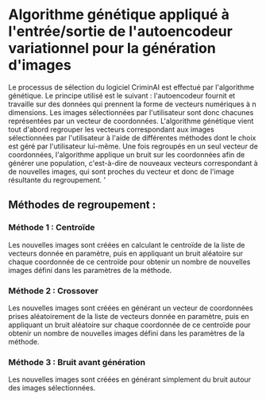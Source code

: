 # Algorithme génétique appliqué à l'entrée/sortie de l'autoencodeur variationnel pour la génération d'images

Le processus de sélection du logiciel CriminAI est effectué par l'algorithme génétique. Le principe utilisé est le suivant : l'autoencodeur fournit et travaille sur des données qui prennent la forme de vecteurs numériques à n dimensions. Les images sélectionnées par l'utilisateur sont donc chacunes représentées par un vecteur de coordonnées. L'algorithme génétique vient tout d'abord regrouper les vecteurs correspondant aux images sélectionnées par l'utilisateur à l'aide de différentes méthodes dont le choix est géré par l'utilisateur lui-même. Une fois regroupés en un seul vecteur de coordonnées, l'algorithme applique un bruit sur les coordonnées afin de générer une population, c'est-à-dire de nouveaux vecteurs correspondant à de nouvelles images, qui sont proches du vecteur et donc de l'image résultante du regroupement.
'
## Méthodes de regroupement :

### Méthode 1 : Centroïde

Les nouvelles images sont créées en calculant le centroïde de la liste de vecteurs donnée en paramètre, puis en appliquant un bruit aléatoire sur chaque coordonnée de ce centroïde pour obtenir un nombre de nouvelles images défini dans les paramètres de la méthode.

### Méthode 2 : Crossover

Les nouvelles images sont créées en générant un vecteur de coordonnées prises aléatoirement de la liste de vecteurs donnée en paramètre, puis en appliquant un bruit aléatoire sur chaque coordonnée de ce centroïde pour obtenir un nombre de nouvelles images défini dans les paramètres de la méthode.

### Méthode 3 : Bruit avant génération

Les nouvelles images sont créées en générant simplement du bruit autour des images sélectionnées.
